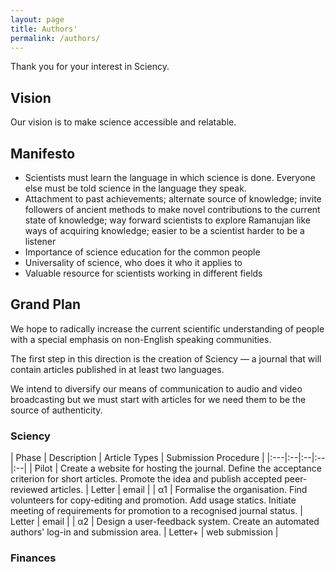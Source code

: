 ```yaml
---
layout: page
title: Authors'
permalink: /authors/
---
```


Thank you for your interest in Sciency. 


## Vision

Our vision is to make science accessible and relatable.

## Manifesto

* Scientists must learn the language in which science is done. Everyone else must be told science in the language they speak.
*  Attachment to past achievements; alternate source of knowledge; invite followers of ancient methods to make novel contributions to the current state of knowledge; way forward scientists to explore Ramanujan like ways of acquiring knowledge; easier to be a scientist harder to be a listener
* Importance of science education for the common people
* Universality of science, who does it who it applies to
* Valuable resource for scientists working in different fields

## Grand Plan

We hope to radically increase the current scientific understanding of people with a special emphasis on non-English speaking communities. 

The first step in this direction is the creation of Sciency — a journal that will contain articles published in at least two languages.

We intend to diversify our means of communication to audio and video broadcasting but we must start with articles for we need them to be the source of authenticity. 

### Sciency

| Phase | Description | Article Types | Submission Procedure |
|:---|:--|:--|:--|:--|
| Pilot | Create a website for hosting the journal. Define the acceptance criterion for short articles. Promote the idea and publish accepted peer-reviewed articles. | Letter | email |
| α1 | Formalise the organisation. Find volunteers for copy-editing and promotion. Add usage statics.  Initiate meeting of requirements for promotion to a recognised journal status. | Letter | email |
| α2 | Design a user-feedback system. Create an automated authors' log-in and submission area. | Letter+  | web submission |

### Finances



